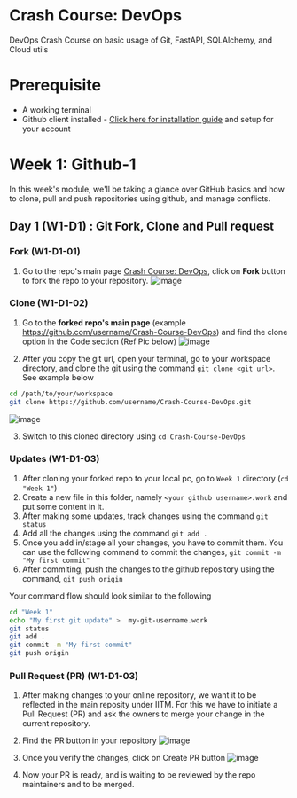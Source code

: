 # Crash Course: DevOps
DevOps Crash Course on basic usage of Git, FastAPI, SQLAlchemy, and Cloud utils

# Prerequisite 
- A working terminal
- Github client installed - [Click here for installation guide](https://github.com/git-guides/install-git) and setup for your account

# Week 1: Github-1
In this week's module, we'll be taking a glance over GitHub basics and how to clone, pull and push repositories using github, and manage conflicts. 

## Day 1 (W1-D1) : Git Fork, Clone and Pull request

### Fork (W1-D1-01)
1. Go to the repo's main page [Crash Course: DevOps](https://github.com/valid22/Crash-Course-DevOps), click on **Fork** button to fork the repo to your repository.
![image](https://user-images.githubusercontent.com/10195318/167304903-c6c13f50-ea71-4ac3-b784-0ebd8b07f978.png)

### Clone (W1-D1-02)
1. Go to the **forked repo's main page** (example https://github.com/username/Crash-Course-DevOps) and find the clone option in the Code section (Ref Pic below)
![image](https://user-images.githubusercontent.com/10195318/167304270-f20d08c2-0c1a-405a-a979-2e1cd1f1aaf7.png)

2. After you copy the git url, open your terminal, go to your workspace directory, and clone the git using the command `git clone <git url>`. See example below
```sh
cd /path/to/your/workspace
git clone https://github.com/username/Crash-Course-DevOps.git
```
![image](https://user-images.githubusercontent.com/10195318/167304858-67b0e99e-cc7a-4d0c-83c0-9b7425181c49.png)

3. Switch to this cloned directory using `cd Crash-Course-DevOps`

### Updates (W1-D1-03)
1. After cloning your forked repo to your local pc, go to `Week 1` directory (`cd "Week 1"`)
2. Create a new file in this folder, namely `<your github username>.work` and put some content in it.
3. After making some updates, track changes using the command `git status`
4. Add all the changes using the command `git add .`
5. Once you add in/stage all your changes, you have to commit them. You can use the following command to commit the changes, `git commit -m "My first commit"`
6. After commiting, push the changes to the github repository using the command, `git push origin`

Your command flow should look similar to the following

```sh
cd "Week 1"
echo "My first git update" >  my-git-username.work
git status
git add .
git commit -m "My first commit"
git push origin
```

### Pull Request (PR) (W1-D1-03)
1. After making changes to your online repository, we want it to be reflected in the main reposity under IITM. For this we have to initiate a Pull Request (PR) and ask the owners to merge your change in the current repository.
2. Find the PR button in your repository
![image](https://user-images.githubusercontent.com/10195318/167305190-87e08db7-87ce-4b29-b2b2-96a42b9ab811.png)

3. Once you verify the changes, click on Create PR button
![image](https://user-images.githubusercontent.com/10195318/167305224-0f96b09f-ab37-4b31-a953-7e4b29fa7576.png)

4. Now your PR is ready, and is waiting to be reviewed by the repo maintainers and to be merged. 
